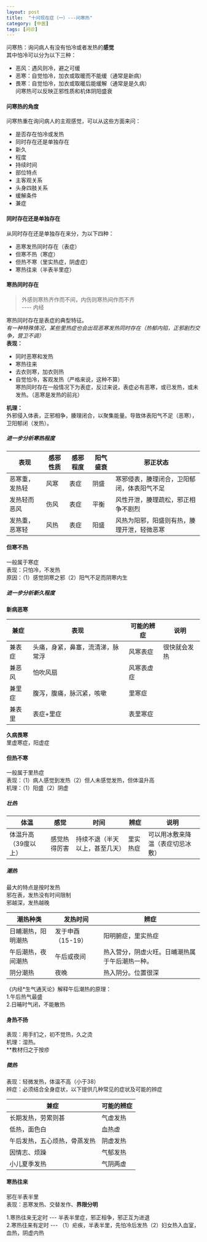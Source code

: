 ```yaml
---
layout: post
title:  "十问现在症（一）---问寒热"
category: [中医]
tags: [问诊]
---
```


问寒热：询问病人有没有怕冷或者发热的**感觉**  
其中怕冷可以分为以下三种：  
 - 恶风：遇风则冷，避之可缓  
 - 恶寒：自觉怕冷，加衣或取暖而不能缓（通常是新病）  
 - 畏寒：自觉怕冷，加衣或取暖后能缓解（通常是是久病）  
问寒热可以反映正邪性质和机体阴阳盛衰  

<!-- more -->

#### 问寒热的角度

问寒热重在询问病人的主观感觉，可以从这些方面来问：  
 - 是否存在怕冷或发热  
 - 同时存在还是单独存在  
 - 新久  
 - 程度  
 - 持续时间  
 - 部位特点  
 - 主客观关系  
 - 头身四肢关系  
 - 缓解条件  
 - 兼症  

#### 同时存在还是单独存在
从同时存在还是单独存在来分，为以下四种：
 - 恶寒发热同时存在（表症）
 - 但寒不热（寒症）
 - 但热不寒（里实热症，阴虚症）
 - 寒热往来（半表半里症）

#### 寒热同时存在

> 外感则寒热齐作而不间，内伤则寒热间作而不齐  
                                   ---- 内经
                                   
寒热同时存在是表症的典型特征。  
*有一种特殊情况，某些里热症也会出现恶寒发热同时存在（热郁内陷，正邪剧烈交争，营卫不调）*  
**表现：**  
 - 同时恶寒和发热  
 - 寒热往来  
 - 去衣则寒，加衣则热  
 - 自觉怕冷，客观发热（严格来说，这种不算）  
寒热同时存在一般情况下为表症，反过来说，表症必有恶寒，或已发热，或未发热。（恶寒是发热的前兆）    

**机理：**  
    外邪侵入体表，正邪相争，腠理闭合，以聚集能量。导致体表阳气不足（恶寒），卫阳郁闭（发热）。  

##### 进一步分析寒热程度

|表现|感邪性质|感邪程度|阳气盛衰|邪正状态|
|---|---|---|---|---|
|恶寒重，发热轻|风寒|表症|阴盛|寒邪侵表，腠理闭合，卫阳郁闭，体表阳气不足|
|发热轻而恶风|伤风|表症|平衡|风性开泄，腠理疏松，邪正相争不剧烈|
|发热重，恶寒轻|风热|表症|阳盛|风热为阳邪，阳盛则有热，腠理开泄，轻微恶寒|

#### 但寒不热
一般属于寒症  
表现：只怕冷，不发热  
原因：（1）感觉阴寒之邪（2）阳气不足而阴寒内生  

##### 进一步分析新久程度

**新病恶寒**

|兼症|表现|可能的辨症|说明|
|---|---|---|---|
|兼表症|头痛，身紧，鼻塞，流清涕，脉常浮|风寒表症|很快就会发热|
|兼恶风|怕吹风扇|风寒表虚症|
|兼里症|腹泻，腹痛，脉沉紧，咳嗽|里寒症|
|兼表里|表症+里症|表里寒症

**久病畏寒**  
里虚寒症，阳虚症

#### 但热不寒
一般属于里热症  
表现：（1）病人感觉到发热（2）但人未感觉发热，但体温升高  
机理：（1）阳盛（2）阴虚  

##### 壮热

|体温|感觉|时间|辨症|说明
|---|---|---|---|---|
|体温升高（39度以上）|感觉热得厉害|持续不退（半天以上，甚至几天）|里实热症|可以用冰敷来降温（表症切忌冰敷）|

##### 潮热

最大的特点是按时发热  
邪在表，发热没有时间限制  
邪越深，发热越晚  

|潮热种类|发热时间|辨症|
|---|---|---|
|日晡潮热，阳明潮热|发于申酉（15-19）|阳明腑症，里实热症|
|午后潮热，夜间潮热|午后或夜间|热入营分，阴虚火旺。日晡潮热属于午后潮热一种。|
|阴分潮热|夜晚|热入阴分。位置很深|

《内经*生气通天论》解释午后潮热的原理：  
1.午后热气最盛  
2.日晡时气闭，不能散热  

#### 身热不扬

表现：用手扪之，初不觉热，久之烫  
机理：湿热。  
**教材归之于按疹

##### 微热

表现：轻微发热，体温不高（小于38）  
辨症：必须结合全身症状，以下提供几种常见的症状及可能的辨症

|兼症|可能的辨症|
|---|---|
|长期发热，劳累则甚|气虚发热|
|低热，面色白|血热虚|
|午后发热，五心烦热，骨蒸发热|阴虚发热|
|因情志、烦躁|气郁发热|
|小儿夏季发热|气阴两虚|

#### 寒热往来
邪在半表半里  
表现：恶寒发热、交替发作、**界限分明**  

1.寒热往来无定时 --- 半表半里症，邪正相争，邪正互为进退  
2.寒热往来有定时 --- （1）疟疾，半表半里，先怕冷后发热（2）妇女热入血室，血热，阴虚内热

